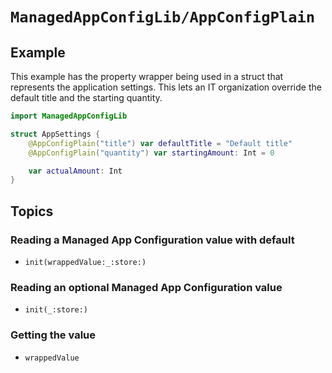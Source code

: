 # ``ManagedAppConfigLib/AppConfigPlain``

## Example

This example has the property wrapper being used in a struct that represents the application
settings.  This lets an IT organization override the default title and the starting quantity.

```swift
import ManagedAppConfigLib

struct AppSettings {
    @AppConfigPlain("title") var defaultTitle = "Default title"
    @AppConfigPlain("quantity") var startingAmount: Int = 0

    var actualAmount: Int
}
```

## Topics

### Reading a Managed App Configuration value with default

- ``init(wrappedValue:_:store:)``

### Reading an optional Managed App Configuration value

- ``init(_:store:)``

### Getting the value

- ``wrappedValue``
